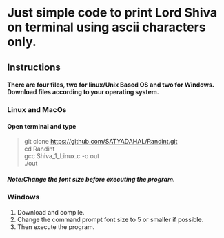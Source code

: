 # Just simple code to print Lord Shiva on terminal using ascii characters only.
## Instructions
#### There are four files, two for linux/Unix Based OS and two for Windows. Download files according to your operating system.
### Linux and MacOs 
#### Open terminal and type
> git clone https://github.com/SATYADAHAL/Randint.git<br>
> cd Randint<br>
> gcc Shiva_1_Linux.c -o out<br>
>./out<br>
##### Note:Change the font size before executing the program.

### Windows
1. Download and compile.
2. Change the command prompt font size to 5 or smaller if possible.
3. Then execute the program.
